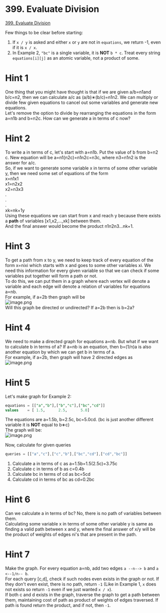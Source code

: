 # 399. Evaluate Division

[399. Evaluate Division](https://leetcode.com/problems/evaluate-division/)

Few things to be clear before starting:

1.  If  `x / y`  is asked and either  `x`  or  `y`  are not in  `equations`, we return -1, even if it is  `x / x`.
2.  In Example 2,  `"bc"`  is a single variable, it is  **NOT**  `b * c`. Treat every string  `equations[i][j]`  as an atomic variable, not a product of some.

# Hint 1

One thing that you might have thought is that if we are given  a/b=n1​  and  b/c=n2​, then we can calculate  a/c  as  (a/b)∗(b/c)=n1​n2​. We can multiply or divide few given equations to cancel out some variables and generate new equations.  
Let's remove the option to divide by rearranging the equations in the form  a=n1​b  and  b=n2​c. How can we generate  a  in terms of  c  now?

# Hint 2

To write  a  in terms of  c, let's start with  a=n1​b. Put the value of  b  from  b=n2​c. New equation will be  a=n1​(n2​c)=n1​n2​c=n3​c, where  n3​=n1​n2​  is the answer for  a/c.  
So, if we want to generate some variable  x  in terms of some other variable  y, then we need some set of equations of the form  
x=n1​x1​  
x1​=n2​x2​  
x2​=n3​x3​  
.  
.  
.  
xk​=nk+1​y  
Using these equations we can start from  x  and reach  y  because there exists a  **path**  of variables  [x1​,x2​,...,xk​]  between them.  
And the final answer would become the product  n1​n2​n3​...nk+1​.

# Hint 3

To get a path from  x  to  y, we need to keep track of every equation of the form  x=ni​xi​  which starts with  x  and goes to some other variables  xi​. We need this information for every given variable so that we can check if some variables put together will form a path or not.  
To do this, we can put them in a graph where each vertex will denote a variable and each edge will denote a relation of variables for equations  a=nb.  
For example, if  a=2b  then graph will be  
![image.png](https://assets.leetcode.com/users/images/25e9b6d3-a1ad-4d0c-aef1-0a9b31223ad4_1684590881.5234437.png)  
Will this graph be directed or undirected? If  a=2b  then is  b=2a?

# Hint 4

We need to make a directed graph for equations  a=nb. But what if we want to calculate  b  in terms of  a? If  a=nb  is an equation, then  b=(1/n)a  is also another equation by which we can get  b  in terms of  a.  
For example, if  a=2b, then graph will have 2 directed edges as  
![image.png](https://assets.leetcode.com/users/images/e1698aa9-a464-4685-b35e-9846e9fdc776_1684590750.7325034.png)

# Hint 5

Let's make graph for Example 2:

```sql
equations = [["a","b"],["b","c"],["bc","cd"]]
values    = [ 1.5,      2.5,      5.0]
```

The equations are  a=1.5b,  b=2.5c,  bc=5.0cd. (bc  is just another different variable it is  **NOT**  equal to  b∗c)  
The graph will be:  
![image.png](https://assets.leetcode.com/users/images/e067d848-dba4-47aa-a1da-aa2158fddcf5_1684590679.972568.png)

Now, calculate for given queries

```javascript
queries = [["a","c"],["c","b"],["bc","cd"],["cd","bc"]]
```

1.  Calculate  a  in terms of  c  as  a=1.5b=1.5(2.5c)=3.75c
2.  Calculate  c  in terms of  b  as  c=0.4b
3.  Calculate  bc  in terms of  cd  as  bc=5cd
4.  Calculate  cd  in terms of  bc  as  cd=0.2bc

# Hint 6

Can we calculate  a  in terms of  bc? No, there is no path of variables between them.  
Calculating some variable  x  in terms of some other variable  y  is same as finding a valid path between  x  and  y, where the final answer of  x/y  will be the product of weights of edges  ni​'s that are present in the path.

# Hint 7

Make the graph. For every equation  a=nb, add two edges  `a --n--> b`  and  `a <--1/n-- b`.  
For each query  [c,d], check if such nodes even exists in the graph or not. If they don't even exist, there is no path, return  `-1`  (Like in Example 1,  `x`  does not exists so return  `-1`  even if we just wanted  `x / x`).  
If both  c  and  d  exists in the graph, traverse the graph to get a path between them, maintaining cost of path as product of weights of edges traversed. If path is found return the product, and if not, then  `-1`.
